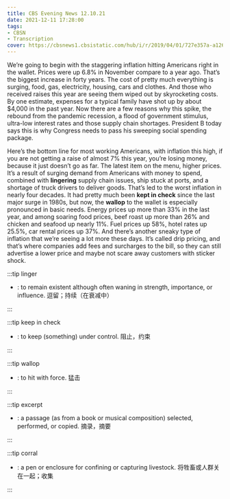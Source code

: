 ```yaml
---
title: CBS Evening News 12.10.21
date: 2021-12-11 17:28:00
tags:
- CBSN
- Transcription
cover: https://cbsnews1.cbsistatic.com/hub/i/r/2019/04/01/727e357a-a126-4138-a2c5-4d3222669d57/thumbnail/640x360/3ff2761028dc5c65cc4f07acd54bcd5c/cbsn2-logo-1920x1080.jpg
---
```

We’re going to begin with the staggering inflation hitting Americans right in the wallet. Prices were up 6.8% in November compare to a year ago. That’s the biggest increase in forty years. The cost of pretty much everything is surging, food, gas, electricity, housing, cars and clothes. And those who received raises this year are seeing them wiped out by skyrocketing costs. By one estimate, expenses for a typical family have shot up by about $4,000 in the past year. Now there are a few reasons why this spike, the rebound from the pandemic recession, a flood of government stimulus, ultra-low interest rates and those supply chain shortages. President B today says this is why Congress needs to pass his sweeping social spending package. 

Here’s the bottom line for most working Americans, with inflation this high, if you are not getting a raise of almost 7% this year, you’re losing money, because it just doesn’t go as far. The latest item on the menu, higher prices. It’s a result of surging demand from Americans with money to spend, combined with **lingering** supply chain issues, ship stuck at ports, and a shortage of truck drivers to deliver goods. That’s led to the worst inflation in nearly four decades. It had pretty much been **kept in check** since the last major surge in 1980s, but now, the **wallop** to the wallet is especially pronounced in basic needs. Energy prices up more than 33% in the last year, and among soaring food prices, beef roast up more than 26% and chicken and seafood up nearly 11%. Fuel prices up 58%, hotel rates up 25.5%, car rental prices up 37%. And there’s another sneaky type of inflation that we’re seeing a lot more these days. It’s called drip pricing, and that’s where companies add fees and surcharges to the bill, so they can still advertise a lower price and maybe not scare away customers with sticker shock.


:::tip linger

- : to remain existent although often waning in strength, importance, or influence. 逗留；持续（在衰减中）
  
:::

:::tip keep in check

- : to keep (something) under control. 阻止，约束
  
:::

:::tip wallop

- : to hit with force. 猛击
  
:::

:::tip excerpt

- : a passage (as from a book or musical composition) selected, performed, or copied. 摘录，摘要
  
:::

:::tip corral

- : a pen or enclosure for confining or capturing livestock. 将牲畜或人群关在一起；收集
  
:::
